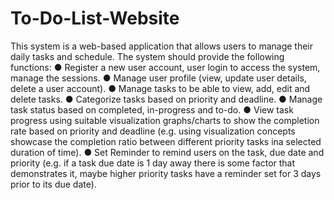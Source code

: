 # To-Do-List-Website

This system is a web-based application that allows users to manage their daily tasks and schedule.
The system should provide the following functions:
● Register a new user account, user login to access the system, manage the sessions.
● Manage user profile (view, update user details, delete a user account).
● Manage tasks to be able to view, add, edit and delete tasks.
● Categorize tasks based on priority and deadline.
● Manage task status based on completed, in-progress and to-do.
● View task progress using suitable visualization graphs/charts to show the completion rate based on priority and deadline 
(e.g. using visualization concepts showcase the completion ratio between different priority tasks ina selected duration of time).
● Set Reminder to remind users on the task, due date and priority 
(e.g. if a task due date is 1 day away there is some factor that demonstrates it, maybe higher priority tasks have a reminder 
set for 3 days prior to its due date).

